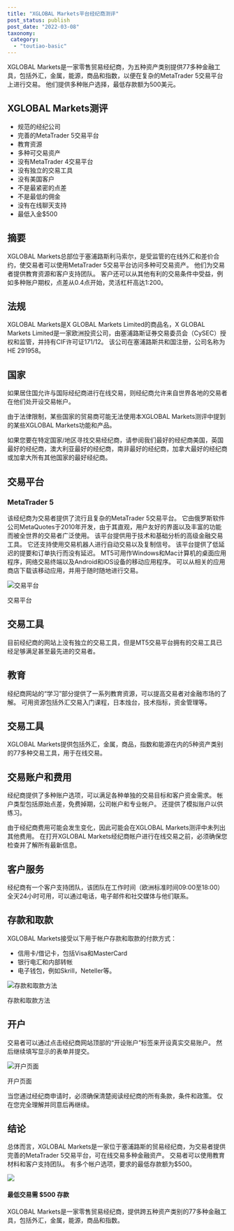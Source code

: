 ```yaml
---
title: "XGLOBAL Markets平台经纪商测评"
post_status: publish
post_date: "2022-03-08"
taxonomy:
 category: 
  - "toutiao-basic"
---
```


XGLOBAL Markets是一家零售贸易经纪商，为五种资产类别提供77多种金融工具，包括外汇，金属，能源，商品和指数，以便在复杂的MetaTrader 5交易平台上进行交易。 他们提供多种账户选择，最低存款额为500美元。

## XGLOBAL Markets测评
- 规范的经纪公司
- 完善的MetaTrader 5交易平台
- 教育资源
- 多种可交易资产
- 没有MetaTrader 4交易平台
- 没有独立的交易工具
- 没有美国客户
- 不是最紧密的点差
- 不是最低的佣金
- 没有在线聊天支持
- 最低入金$500


## 摘要

XGLOBAL Markets总部位于塞浦路斯利马索尔，是受监管的在线外汇和差价合约，使交易者可以使用MetaTrader 5交易平台访问多种可交易资产。 他们为交易者提供教育资源和客户支持团队。 客户还可以从其他有利的交易条件中受益，例如多种账户期权，点差从0.4点开始，灵活杠杆高达1:200。

## 法规

XGLOBAL Markets是X GLOBAL Markets Limited的商品名，X GLOBAL Markets Limited是一家欧洲投资公司，由塞浦路斯证券交易委员会（CySEC）授权和监管，并持有CIF许可证171/12。 该公司在塞浦路斯共和国注册，公司名称为HE 291958。

## 国家

如果居住国允许与国际经纪商进行在线交易，则经纪商允许来自世界各地的交易者在他们处开设交易帐户。

由于法律限制，某些国家的贸易商可能无法使用本XGLOBAL Markets测评中提到的某些XGLOBAL Markets功能和产品。

如果您要在特定国家/地区寻找交易经纪商，请参阅我们最好的经纪商美国，英国最好的经纪商，澳大利亚最好的经纪商，南非最好的经纪商，加拿大最好的经纪商或加拿大所有其他国家的最好经纪商。

## 交易平台

### MetaTrader 5

该经纪商为交易者提供了流行且复杂的MetaTrader 5交易平台。 它由俄罗斯软件公司MetaQuotes于2010年开发，由于其直观，用户友好的界面以及丰富的功能而被全世界的交易者广泛使用。 该平台提供用于技术和基础分析的高级金融交易工具。 它还支持使用交易机器人进行自动交易以及复制信号。 该平台提供了低延迟的提要和订单执行而没有延迟。 MT5可用作Windows和Mac计算机的桌面应用程序，网络交易终端以及Android和iOS设备的移动应用程序。 可以从相关的应用商店下载该移动应用，并用于随时随地进行交易。

![交易平台](https://cdn.fendou.la/funstoutiao/2020/11/XGLOBAL-Markets-Review-Trading-Platform--1024x813.jpg "交易平台")

交易平台

## 交易工具

目前经纪商的网站上没有独立的交易工具，但是MT5交易平台拥有的交易工具已经足够满足甚至最先进的交易者。

## 教育

经纪商网站的“学习”部分提供了一系列教育资源，可以提高交易者对金融市场的了解。 可用资源包括外汇交易入门课程，日本烛台，技术指标，资金管理等。

## 交易工具

XGLOBAL Markets提供包括外汇，金属，商品，指数和能源在内的5种资产类别的77多种交易工具，用于在线交易。

## 交易账户和费用

经纪商提供了多种账户选项，可以满足各种单独的交易目标和客户资金需求。 帐户类型包括原始点差，免费掉期，公司帐户和专业帐户。 还提供了模拟账户以供练习。

由于经纪商费用可能会发生变化，因此可能会在XGLOBAL Markets测评中未列出其他费用。 在打开XGLOBAL Markets经纪商帐户进行在线交易之前，必须确保您检查并了解所有最新信息。

## 客户服务

经纪商有一个客户支持团队，该团队在工作时间（欧洲标准时间09:00至18:00）全天24小时可用，可以通过电话，电子邮件和社交媒体与他们联系。

## 存款和取款

XGLOBAL Markets接受以下用于帐户存款和取款的付款方式：
- 信用卡/借记卡，包括Visa和MasterCard
- 银行电汇和内部转帐
- 电子钱包，例如Skrill，Neteller等。

![存款和取款方法](https://cdn.fendou.la/funstoutiao/2020/11/XGLOBAL-Markets-Review-Deposit-and-Withdrawal-Methods-.jpg "存款和取款方法")

存款和取款方法

## 开户

交易者可以通过点击经纪商网站顶部的“开设账户”标签来开设真实交易账户。 然后继续填写显示的表单并提交。

![开户页面](https://cdn.fendou.la/funstoutiao/2020/11/XGLOBAL-Markets-Account-Opening-Page-337x1024.jpg "开户页面")

开户页面

当您通过经纪商申请时，必须确保清楚阅读经纪商的所有条款，条件和政策。 仅在您完全理解并同意后再继续。

## 结论

总体而言，XGLOBAL Markets是一家位于塞浦路斯的贸易经纪商，为交易者提供完善的MetaTrader 5交易平台，可在线交易多种金融资产。 交易者可以使用教育材料和客户支持团队。 有多个帐户选项，要求的最低存款额为$500。

![](https://cdn.fendou.la/funstoutiao/2020/11/XGLOBAL-Markets-Logo.png)

#### 最低交易需 $500 存款

XGLOBAL Markets是一家零售贸易经纪商，提供跨五种资产类别的77多种金融工具，包括外汇，金属，能源，商品和指数。
